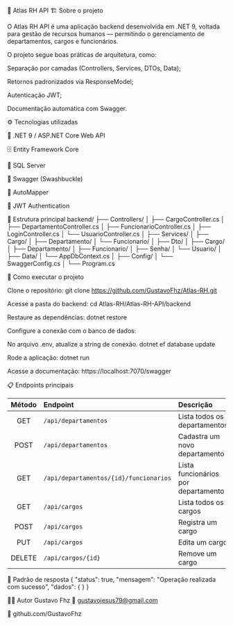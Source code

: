 📘 Atlas RH API
🏗️ Sobre o projeto

O Atlas RH API é uma aplicação backend desenvolvida em .NET 9, voltada para gestão de recursos humanos — permitindo o gerenciamento de departamentos, cargos e funcionários.

O projeto segue boas práticas de arquitetura, como:

Separação por camadas (Controllers, Services, DTOs, Data);

Retornos padronizados via ResponseModel;

Autenticação JWT;

Documentação automática com Swagger.

⚙️ Tecnologias utilizadas

🧩 .NET 9 / ASP.NET Core Web API

🗄️ Entity Framework Core

💾 SQL Server

📜 Swagger (Swashbuckle)

🔄 AutoMapper

🔐 JWT Authentication



📂 Estrutura principal
backend/
 ├── Controllers/
 │   ├── CargoController.cs
 │   ├── DepartamentoController.cs
 │   ├── FuncionarioController.cs
 │   ├── LoginController.cs
 │   └── UsuarioController.cs
 │
 ├── Services/
 │   ├── Cargo/
 │   ├── Departamento/
 │   └── Funcionario/
 │
 ├── Dto/
 │   ├── Cargo/
 │   ├── Departamento/
 │   ├── Funcionario/
 │   ├── Senha/
 │   └── Usuario/
 │
 ├── Data/
 │   └── AppDbContext.cs
 │
 ├── Config/
 │   └── SwaggerConfig.cs
 │
 └── Program.cs

🚀 Como executar o projeto

Clone o repositório:
git clone https://github.com/GustavoFhz/Atlas-RH.git

Acesse a pasta do backend:
cd Atlas-RH/Atlas-RH-API/backend

Restaure as dependências:
dotnet restore

Configure a conexão com o banco de dados:

No arquivo .env, atualize a string de conexão.
dotnet ef database update

Rode a aplicação:
dotnet run

Acesse a documentação:
https://localhost:7070/swagger

📋 Endpoints principais

| Método | Endpoint                               | Descrição                           |
| :----: | :------------------------------------- | :---------------------------------- |
|   GET  | `/api/departamentos`                   | Lista todos os departamentos        |
|  POST  | `/api/departamentos`                   | Cadastra um novo departamento       |
|   GET  | `/api/departamentos/{id}/funcionarios` | Lista funcionários por departamento |
|   GET  | `/api/cargos`                          | Lista todos os cargos               |
|  POST  | `/api/cargos`                          | Registra um cargo                   |
|   PUT  | `/api/cargos`                          | Edita um cargo                      |
| DELETE | `/api/cargos/{id}`                     | Remove um cargo                     |

🧠 Padrão de resposta
{
  "status": true,
  "mensagem": "Operação realizada com sucesso",
  "dados": { }
}

👨‍💻 Autor
Gustavo Fhz
📧 gustavojesus79@gmail.com

💼 github.com/GustavoFhz
